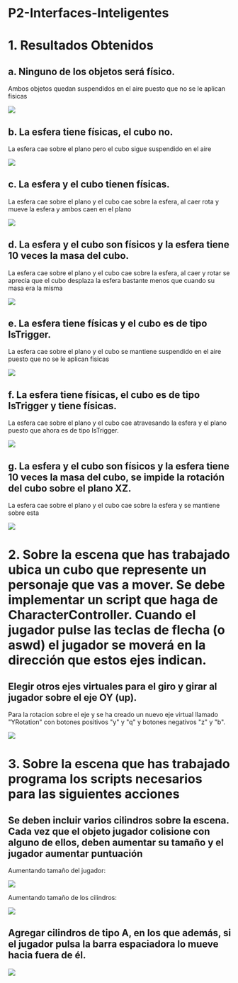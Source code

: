 # P2-Interfaces-Inteligentes

# 1. Resultados Obtenidos

## a. Ninguno de los objetos será físico.

Ambos objetos quedan suspendidos en el aire puesto que no se le aplican fisicas

  ![](https://github.com/alu0101350158/P2-Interfaces-Inteligentes/blob/main/media/1-a.PNG)

## b. La esfera tiene físicas, el cubo no.

La esfera cae sobre el plano pero el cubo sigue suspendido en el aire

  ![](https://github.com/alu0101350158/P2-Interfaces-Inteligentes/blob/main/media/1-b%20(online-video-cutter.com).gif)

## c. La esfera y el cubo tienen físicas.

La esfera cae sobre el plano y el cubo cae sobre la esfera, al caer rota y mueve la esfera y ambos caen en el plano

  ![](https://github.com/alu0101350158/P2-Interfaces-Inteligentes/blob/main/media/1-c%20(online-video-cutter.com).gif)

## d. La esfera y el cubo son físicos y la esfera tiene 10 veces la masa del cubo.

La esfera cae sobre el plano y el cubo cae sobre la esfera, al caer y rotar se aprecia que el cubo desplaza la esfera bastante menos que cuando su masa era la misma

  ![](https://github.com/alu0101350158/P2-Interfaces-Inteligentes/blob/main/media/1-d%20(online-video-cutter.com).gif)

## e. La esfera tiene físicas y el cubo es de tipo IsTrigger.

La esfera cae sobre el plano y el cubo se mantiene suspendido en el aire puesto que no se le aplican fisicas

  ![](https://github.com/alu0101350158/P2-Interfaces-Inteligentes/blob/main/media/1-e%20(online-video-cutter.com).gif)

## f. La esfera tiene físicas, el cubo es de tipo IsTrigger y tiene físicas.

La esfera cae sobre el plano y el cubo cae atravesando la esfera y el plano puesto que ahora es de tipo IsTrigger.

  ![](https://github.com/alu0101350158/P2-Interfaces-Inteligentes/blob/main/media/1-f%20(online-video-cutter.com).gif)

## g. La esfera y el cubo son físicos y la esfera tiene 10 veces la masa del cubo, se impide la rotación del cubo sobre el plano XZ.

La esfera cae sobre el plano y el cubo cae sobre la esfera y se mantiene sobre esta

  ![](https://github.com/alu0101350158/P2-Interfaces-Inteligentes/blob/main/media/1-g%20(online-video-cutter.com).gif)
  
  
# 2. Sobre la escena que has trabajado ubica un cubo que represente un personaje que vas a mover. Se debe implementar un script que haga de CharacterController. Cuando el jugador pulse las teclas de flecha (o aswd) el jugador se moverá en la dirección que estos ejes indican.

## Elegir otros ejes virtuales para el giro y girar al jugador sobre el eje OY (up).

Para la rotacion sobre el eje y se ha creado un nuevo eje virtual llamado "YRotation" con botones positivos "y" y "q" y botones negativos "z" y "b".

![](https://github.com/alu0101350158/P2-Interfaces-Inteligentes/blob/main/media/2.gif)

# 3. Sobre la escena que has trabajado programa los scripts necesarios para las siguientes acciones

## Se deben incluir varios cilindros sobre la escena. Cada vez que el objeto jugador colisione con alguno de ellos, deben aumentar su tamaño y el jugador aumentar puntuación

Aumentando tamaño del jugador:

![](https://github.com/alu0101350158/P2-Interfaces-Inteligentes/blob/main/media/3-1.gif)

Aumentando tamaño de los cilindros:

![](https://github.com/alu0101350158/P2-Interfaces-Inteligentes/blob/main/media/3-1-b.gif)

## Agregar cilindros de tipo A, en los que además, si el jugador pulsa la barra espaciadora lo mueve hacia fuera de él.

![](https://github.com/alu0101350158/P2-Interfaces-Inteligentes/blob/main/media/3-2.gif)
